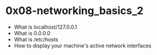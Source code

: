 # 0x08-networking_basics_2

- What is localhost/127.0.0.1
- What is 0.0.0.0
- What is /etc/hosts
- How to display your machine's active network interfaces

